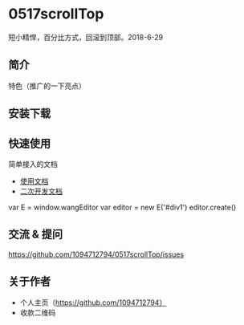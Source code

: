 # 0517scrollTop
短小精悍，百分比方式，回滚到顶部。2018-6-29

## 简介
特色（推广的一下亮点）

## 安装下载


## 快速使用
简单接入的文档
- [使用文档](./doc/dev/README.md)
- [二次开发文档](./doc/use/README.md)

var E = window.wangEditor
var editor = new E('#div1')
editor.create()

## 交流 & 提问
https://github.com/1094712794/0517scrollTop/issues

## 关于作者
- 个人主页（https://github.com/1094712794）
- 收款二维码